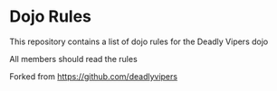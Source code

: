 Dojo Rules
==========

This repository contains a list of dojo rules for the Deadly Vipers dojo

All members should read the rules

Forked from https://github.com/deadlyvipers